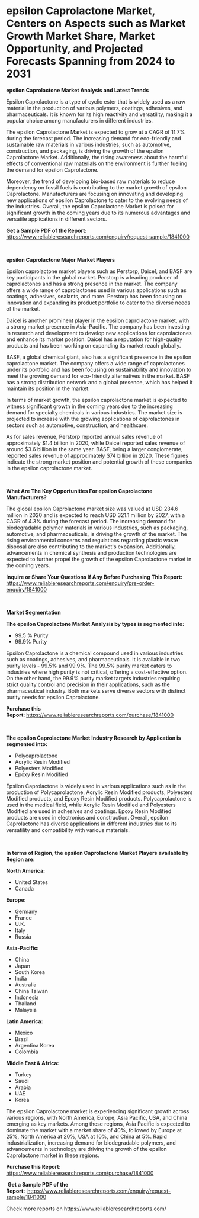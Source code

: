 <p><h1>epsilon Caprolactone Market, Centers on Aspects such as Market Growth Market Share, Market Opportunity, and Projected Forecasts Spanning from 2024 to 2031</h1></p><p><strong>epsilon Caprolactone Market Analysis and Latest Trends</strong></p>
<p><p>Epsilon Caprolactone is a type of cyclic ester that is widely used as a raw material in the production of various polymers, coatings, adhesives, and pharmaceuticals. It is known for its high reactivity and versatility, making it a popular choice among manufacturers in different industries.</p><p>The epsilon Caprolactone Market is expected to grow at a CAGR of 11.7% during the forecast period. The increasing demand for eco-friendly and sustainable raw materials in various industries, such as automotive, construction, and packaging, is driving the growth of the epsilon Caprolactone Market. Additionally, the rising awareness about the harmful effects of conventional raw materials on the environment is further fueling the demand for epsilon Caprolactone.</p><p>Moreover, the trend of developing bio-based raw materials to reduce dependency on fossil fuels is contributing to the market growth of epsilon Caprolactone. Manufacturers are focusing on innovating and developing new applications of epsilon Caprolactone to cater to the evolving needs of the industries. Overall, the epsilon Caprolactone Market is poised for significant growth in the coming years due to its numerous advantages and versatile applications in different sectors.</p></p>
<p><strong>Get a Sample PDF of the Report:&nbsp;</strong> <a href="https://www.reliableresearchreports.com/enquiry/request-sample/1841000">https://www.reliableresearchreports.com/enquiry/request-sample/1841000</a></p>
<p>&nbsp;</p>
<p><strong>epsilon Caprolactone Major Market Players</strong></p>
<p><p>Epsilon caprolactone market players such as Perstorp, Daicel, and BASF are key participants in the global market. Perstorp is a leading producer of caprolactones and has a strong presence in the market. The company offers a wide range of caprolactones used in various applications such as coatings, adhesives, sealants, and more. Perstorp has been focusing on innovation and expanding its product portfolio to cater to the diverse needs of the market.</p><p>Daicel is another prominent player in the epsilon caprolactone market, with a strong market presence in Asia-Pacific. The company has been investing in research and development to develop new applications for caprolactones and enhance its market position. Daicel has a reputation for high-quality products and has been working on expanding its market reach globally.</p><p>BASF, a global chemical giant, also has a significant presence in the epsilon caprolactone market. The company offers a wide range of caprolactones under its portfolio and has been focusing on sustainability and innovation to meet the growing demand for eco-friendly alternatives in the market. BASF has a strong distribution network and a global presence, which has helped it maintain its position in the market.</p><p>In terms of market growth, the epsilon caprolactone market is expected to witness significant growth in the coming years due to the increasing demand for specialty chemicals in various industries. The market size is projected to increase with the growing applications of caprolactones in sectors such as automotive, construction, and healthcare.</p><p>As for sales revenue, Perstorp reported annual sales revenue of approximately $1.4 billion in 2020, while Daicel reported sales revenue of around $3.6 billion in the same year. BASF, being a larger conglomerate, reported sales revenue of approximately $74 billion in 2020. These figures indicate the strong market position and potential growth of these companies in the epsilon caprolactone market.</p></p>
<p>&nbsp;</p>
<p><strong>What Are The Key Opportunities For epsilon Caprolactone Manufacturers?</strong></p>
<p><p>The global epsilon Caprolactone market size was valued at USD 234.6 million in 2020 and is expected to reach USD 321.1 million by 2027, with a CAGR of 4.3% during the forecast period. The increasing demand for biodegradable polymer materials in various industries, such as packaging, automotive, and pharmaceuticals, is driving the growth of the market. The rising environmental concerns and regulations regarding plastic waste disposal are also contributing to the market's expansion. Additionally, advancements in chemical synthesis and production technologies are expected to further propel the growth of the epsilon Caprolactone market in the coming years.</p></p>
<p><strong>Inquire or Share Your Questions If Any Before Purchasing This Report:</strong> <a href="https://www.reliableresearchreports.com/enquiry/pre-order-enquiry/1841000">https://www.reliableresearchreports.com/enquiry/pre-order-enquiry/1841000</a></p>
<p>&nbsp;</p>
<p><strong>Market Segmentation</strong></p>
<p><strong>The epsilon Caprolactone Market Analysis by types is segmented into:</strong></p>
<p><ul><li>99.5 % Purity</li><li>99.9% Purity</li></ul></p>
<p><p>Epsilon Caprolactone is a chemical compound used in various industries such as coatings, adhesives, and pharmaceuticals. It is available in two purity levels - 99.5% and 99.9%. The 99.5% purity market caters to industries where high purity is not critical, offering a cost-effective option. On the other hand, the 99.9% purity market targets industries requiring strict quality control and precision in their applications, such as the pharmaceutical industry. Both markets serve diverse sectors with distinct purity needs for epsilon Caprolactone.</p></p>
<p><strong>Purchase this Report:&nbsp;</strong><a href="https://www.reliableresearchreports.com/purchase/1841000">https://www.reliableresearchreports.com/purchase/1841000</a></p>
<p>&nbsp;</p>
<p><strong>The epsilon Caprolactone Market Industry Research by Application is segmented into:</strong></p>
<p><ul><li>Polycaprolactone</li><li>Acrylic Resin Modified</li><li>Polyesters Modified</li><li>Epoxy Resin Modified</li></ul></p>
<p><p>Epsilon Caprolactone is widely used in various applications such as in the production of Polycaprolactone, Acrylic Resin Modified products, Polyesters Modified products, and Epoxy Resin Modified products. Polycaprolactone is used in the medical field, while Acrylic Resin Modified and Polyesters Modified are used in adhesives and coatings. Epoxy Resin Modified products are used in electronics and construction. Overall, epsilon Caprolactone has diverse applications in different industries due to its versatility and compatibility with various materials.</p></p>
<p>&nbsp;</p>
<p><strong>In terms of Region, the epsilon Caprolactone Market Players available by Region are:</strong></p>
<p>
    <p> <strong> North America: </strong>
        <ul>
            <li>United States</li>
            <li>Canada</li>
        </ul>
        </p> 
    <p> <strong> Europe: </strong>
        <ul>
            <li>Germany</li>
            <li>France</li>
            <li>U.K.</li>
            <li>Italy</li>
            <li>Russia</li>
        </ul>
        </p> 
    <p> <strong> Asia-Pacific: </strong>
        <ul>
            <li>China</li>
            <li>Japan</li>
            <li>South Korea</li>
            <li>India</li>
            <li>Australia</li>
            <li>China Taiwan</li>
            <li>Indonesia</li>
            <li>Thailand</li>
            <li>Malaysia</li>
        </ul>
        </p> 
    <p> <strong> Latin America: </strong>
        <ul>
            <li>Mexico</li>
            <li>Brazil</li>
            <li>Argentina Korea</li>
            <li>Colombia</li>
        </ul>
        </p> 
    <p> <strong> Middle East & Africa: </strong>
        <ul>
            <li>Turkey</li>
            <li>Saudi</li>
            <li>Arabia</li>
            <li>UAE</li>
            <li>Korea</li>
        </ul>
    </p>
    </p>
<p><p>The epsilon Caprolactone market is experiencing significant growth across various regions, with North America, Europe, Asia Pacific, USA, and China emerging as key markets. Among these regions, Asia Pacific is expected to dominate the market with a market share of 40%, followed by Europe at 25%, North America at 20%, USA at 10%, and China at 5%. Rapid industrialization, increasing demand for biodegradable polymers, and advancements in technology are driving the growth of the epsilon Caprolactone market in these regions.</p></p>
<p><strong>Purchase this Report: </strong><a href="https://www.reliableresearchreports.com/purchase/1841000">https://www.reliableresearchreports.com/purchase/1841000</a></p>
<p>&nbsp;<strong>Get a Sample PDF of the Report:&nbsp;&nbsp;</strong><a href="https://www.reliableresearchreports.com/enquiry/request-sample/1841000">https://www.reliableresearchreports.com/enquiry/request-sample/1841000</a></p>
<p><strong></strong></p>
<p>Check more reports on https://www.reliableresearchreports.com/</p>